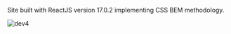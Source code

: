 Site built with ReactJS version 17.0.2 implementing CSS BEM methodology.



![dev4](https://user-images.githubusercontent.com/93049301/163913290-94a814cd-7aed-4cc2-820d-11c272803957.PNG)
